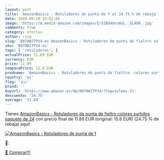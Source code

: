 ```yaml
---
layout: post
title: 'AmazonBasics - Rotuladores de punta de f al 24.75 % de rebaja'
date: 2020-09-28 15:02:04
image: 'https://m.media-amazon.com/images/I/51BQ4OncWoL._SL400_.jpg'
comments: true
category: ofertas
author: ring
slug: 'B078WJTPV4-es AmazonBasics - Rotuladores de punta de fieltro colores...'
sku: 'B078WJTPV4-es'
tags: [ 'rotuladores', ]
actualPrice: 11.89 EUR
currency: EUR
price: 11.89
comparePrice: 15.8 EUR
prodname: 'AmazonBasics - Rotuladores de punta de fieltro  colores surtidos  paquete de 24'
country: 'es'
flag: '🇪🇸'
brand: ''
buyurl: 'https://www.amazon.es/dp/B078WJTPV4/?tag=tolees-21'
descuento: '24.75'
average: '11.89'
---
```


Tienes [AmazonBasics - Rotuladores de punta de fieltro  colores surtidos  paquete de 24](https://www.amazon.es/dp/B078WJTPV4/?tag=tolees-21) con precio final de  11.89 EUR (original: 15.8 EUR) (24.75 %  de rebaja) aqui!

[![AmazonBasics - Rotuladores de punta de f](https://m.media-amazon.com/images/I/51BQ4OncWoL._SL400_.jpg)](https://www.amazon.es/dp/B078WJTPV4/?tag=tolees-21)

🔎:


[🛒 Comprar!!!](https://www.amazon.es/dp/B078WJTPV4/?tag=tolees-21)

